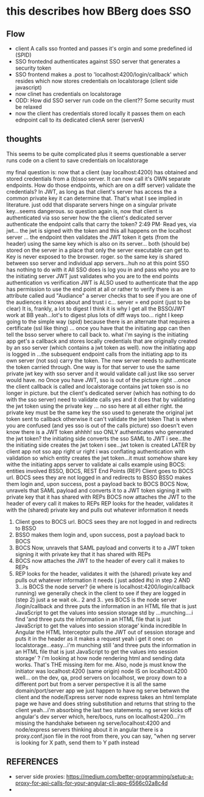 # this describes how BBerg does SSO

## Flow

- client A calls sso fronted and passes it's orgin and some predefined id (SPID)
- SSO frontednd authenticates against SSO server that generates a security token
- SSO frontend makes a .post to 'localhost:4200/login/callback' which resides which now stores credentials on localstorage (client side javascript)
- now clinet has credentials on localstorage
- ODD: How did SSO server run code on the client?? Some security must be relaxed
- now the client has credentials stored locally it passes them on each ednpoint call to its dedicated clienA serer  (serverA)


## thoughts

This seems to be quite complicated plus it seems questionable a server runs code on a client to save credentials on localstorage

my final question is: now that a client (say localhost:4200) has obtained and stored credentials from a (b)sso server. It can now call it's OWN separate endpoints. How do those endpoints, which are on a diff server) validate the credentials? In JWT, as long as that client's server has access the a common private key it can determine that. That's what I see implied in literature. just odd that disparate servers hinge on a singular private key...seems dangerous. so question again is, now that client is authenticated via sso server how the the client's dedicated server authenticate the endpoint calls that carry the token?
2:49 PM· Read
yes, via jwt... the jwt is signed with the token and this all happens on the localhost server ... the endpoint then validates the JWT token it gets (from the header) using the same key which is also on its server... both (should be) stored on the server in a place that only the server executable can get to.  Key is never exposed to the browser.
roger. so the same key is shared between sso server and individual app servers...huh
no
at this point SSO has nothing to do with it
All SSO does is log you in and pass who you are to the initiating server
JWT just validates who you are to the end points
authentication vs verification
JWT is ALSO used to authenticate that the app has permission to use the end point at all
or rather to verify
there is an attribute called aud
"Audiance"
a server checks that to see if you are one of the audiences it knows about and trust
i c...
server = end point (just to be clear)
It is, frankly, a lot to digest
I think it is why I get all the BSSO/JWT work at BB
yeah...lot's to digest plus lots of diff ways too...
right
I keep going to the simple way (spid)
because there is an alternate that requires a certificate (ssl like thing) ... once you have that the initiating app can then tell the bsso server where to call back to.
what i'm saying is the initiating app get's a callback and stores locally credentials that are originally created by an sso server (which contains a jwt token as well). now the initiating app is logged in ...the subsequent endpoint calls from the initiating app to its own server (not sso) carry the token. The new server needs to authenticate the token carried through. One way is for that server to use the same  private jwt key with sso server and it would validate call just like sso server would have.
no
Once you have JWT, sso is out of the picture
right ...once the client callback is called and localstorage contains jwt token sso is no longer in picture. but the client's dedicated server (which has nothing to do with the sso server) need to validate calls
yes and it does that by validating the jwt token using the private key ... no sso here at all either
right. the private key must be the same key the sso used to generate the original jwt token sent to callback
otherwise it can't validate the jwt token
That is where you are confused
(and yes sso is out of the calls picture)
sso doesn't even know there is a JWT token
ahhhh!
sso ONLY authenticates
who generated the jwt token?
the initiating side converts the sso SAML to JWT
i see...the the initiating side creates the jwt token
i see...jwt token is created LATER by client app not sso app
right
ur right i was conflating authentication with validation
so which entity creates the jwt token...it must somehow share key withe the initiating apps server to validate ai calls
example using BOCS:
entities involved  BSSO, BOCS, REST End Points (REP)
Client goes to BOCS url.  BOCS sees they are not logged in and redirects to BSSO
BSSO makes them login and, upon success, post a payload back to BOCS
BOCS Now, unravels that SAML payload and converts it to a JWT token signing it with private key that it has shared with REPs
BOCS now attaches the JWT to the header of every call it makes to REPs
REP looks for the header, validates it with the (shared) private key and pulls out whatever information it needs
1. Client goes to BOCS url.  BOCS sees they are not logged in and redirects to BSSO
2. BSSO makes them login and, upon success, post a payload back to BOCS
3. BOCS Now, unravels that SAML payload and converts it to a JWT token signing it with private key that it has shared with REPs
4. BOCS now attaches the JWT to the header of every call it makes to REPs
5. REP looks for the header, validates it with the (shared) private key and pulls out whatever information it needs
( just added #s)
in step 2 AND 3...is BOCS the node server?
(ie where is localhost:4200/login/callback running)
we generally check in the client to see if they are logged in (step 2)
just a se
wait
ok.. 2 and 3.. yes BOCS is the node server /login/callback
and three puts the information in an HTML file that is just JavaScript to get the values into session storage
std by ...munching....i find 'and three puts the information in an HTML file that is just JavaScript to get the values into session storage' kinda incredible
In Angular the HTML Interceptor pulls the JWT out of session storage and puts it in the header as it makes a request
yeah i get it onec on localstorage...easy...i'm munching still 'and three puts the information in an HTML file that is just JavaScript to get the values into session storage'
?
i'm looking at how node rendering html and sending data works. That's THE missing item for me. Also, node js must know the initiator was localhost:4200 (same origin)
node IS on localhost:4200
well... on the dev, qa, prod servers
on localhost, we proxy down to a different port
but from a server perspective it is all the same domain/port/server app
we just happen to have ng serve betwwn the client and the node/Express server
node express takes an html template page we have and does string substitution and returns that string to the client
yeah...i'm absorbing the last two statements. ng server kicks off angular's dev server which, here/bocs, runs on localhost:4200...i'm missing the handshake between ng serve/localhost:4200 and node/express servers thinking about it
in angular there is a proxy.conf.json file in the root
from there, you can say, "when ng server is looking for X path, send them to Y path instead

## REFERENCES

- server side proxies: <https://medium.com/better-programming/setup-a-proxy-for-api-calls-for-your-angular-cli-app-6566c02a8c4d>
-
